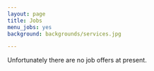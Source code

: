 ```yaml
---
layout: page
title: Jobs
menu_jobs: yes
background: backgrounds/services.jpg

---
```


Unfortunately there are no job offers at present.

<!-- Bitte das hide tag benutzen falls Stellen vorhanden!  -->